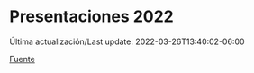 # Presentaciones 2022

Última actualización/Last update: 2022-03-26T13:40:02-06:00

 [Fuente](https://www.gob.mx/salud/documentos/presentaciones-2022)
